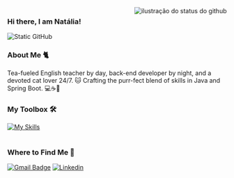 <img align='right' src="https://github-readme-stats.vercel.app/api?username=nataliadiotto&show_icons=true&title_color=783c00&text_color=af552e&icon_color=783c00&bg_color=f8efd4&cache_seconds=2300" alt="ilustração do status do github">

### Hi there, I am Natália!

<img src="https://img.shields.io/static/v1?label=Overview&message=nataliadiotto&color=f8efd4&style=for-the-badge&logo=GitHub" alt="Static GitHub">

### About Me 🐈
Tea-fueled English teacher by day, back-end developer by night, and a devoted cat lover 24/7. 🐱
Crafting the purr-fect blend of skills in Java and Spring Boot. 💻☕️🌱</p>

### My Toolbox 🛠️ 
[![My Skills](https://skillicons.dev/icons?i=java,spring,docker,maven,gradle,rabbitmq,mysql,postgres,nginx,idea,eclipse,py,postman,git&perline=7)](https://skillicons.dev)<br><br> 

### Where to Find Me 📍
[![Gmail Badge](https://img.shields.io/badge/-diottonatalia@gmail.com-006bed?style=flat-square&logo=Gmail&logoColor=white&link=mailto:{diottonatalia@gmail.com})](mailto:{diottonatalia@gmail.com})
[![Linkedin](https://img.shields.io/badge/-diottonatalia-blue?style=flat-square&logo=Linkedin&logoColor=white&link=https://www.linkedin.com/in/diottonatalia/)](https://www.linkedin.com/in/diottonatalia/)
